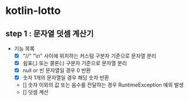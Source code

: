 # kotlin-lotto

## step 1 : 문자열 덧셈 계산기

- 기능 목록
  - [x] "//" "\n" 사이에 위치하는 커스텀 구분자 기준으로 문자열 분리
  - [x] 쉼표(,) 또는 콜론(:) 구분자 기준으로 문자열 분리
  - [x] null or 빈 문자열일 경우 0 반환
  - [x] 숫자 1개의 문자열일 경우 해당 숫자 반환
  - [] 숫자 이외의 값 또는 음수를 전달하는 경우 RuntimeException 예외 발생
  - [] 덧셈 계산

